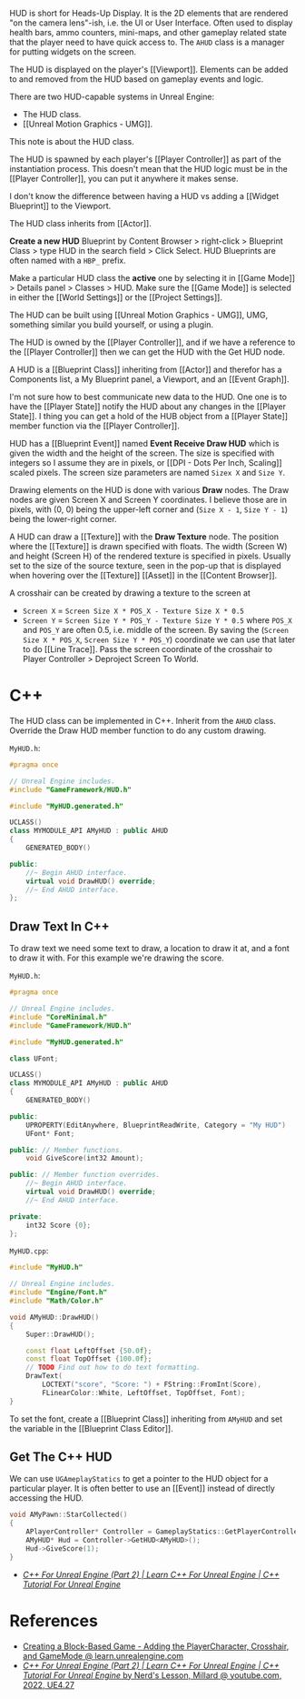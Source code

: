 HUD is short for Heads-Up Display.
It is the 2D elements that are rendered "on the camera lens"-ish, i.e. the UI or User Interface.
Often used to display health bars, ammo counters, mini-maps, and other gameplay related state that the player need to have quick access to.
The `AHUD` class is a manager for putting widgets on the screen.

The HUD is displayed on the player's [[Viewport]].
Elements can be added to and removed from the HUD based on gameplay events and logic.

There are two HUD-capable systems in Unreal Engine:
- The HUD class.
- [[Unreal Motion Graphics - UMG]].

This note is about the HUD class.

The HUD is spawned by each player's [[Player Controller]] as part of the instantiation process.
This doesn't mean that the HUD logic must be in the [[Player Controller]],
you can put it anywhere it makes sense.

I don't know the difference between having a HUD vs adding a [[Widget Blueprint]] to the Viewport.

The HUD class inherits from [[Actor]].

**Create a new HUD** Blueprint by Content Browser > right-click > Blueprint Class > type HUD in the search field > Click Select.
HUD Blueprints are often named with a `HBP_` prefix.

Make a particular HUD class the **active** one by selecting it in [[Game Mode]] > Details panel > Classes > HUD.
Make sure the [[Game Mode]] is selected in either the [[World Settings]] or the [[Project Settings]].

The HUD can be built using [[Unreal Motion Graphics - UMG]], UMG, something similar you build yourself, or using a plugin.

The HUD is owned by the [[Player Controller]], and if we have a reference to the [[Player Controller]] then we can get the HUD with the Get HUD node.

A HUD is a [[Blueprint Class]] inheriting from [[Actor]] and therefor has a Components list, a My Blueprint panel, a Viewport, and an [[Event Graph]].

I'm not sure how to best communicate new data to the HUD.
One one is to have the [[Player State]] notify the HUD about any changes in the [[Player State]].
I thing you can get a hold of the HUB object from a [[Player State]] member function via the [[Player Controller]].

HUD has a [[Blueprint Event]] named **Event Receive Draw HUD** which is given the width and the height of the screen.
The size is specified with integers so I assume they are in pixels, or [[DPI - Dots Per Inch, Scaling]] scaled pixels.
The screen size parameters are named `Sizex X` and `Size Y`.

Drawing elements on the HUD is done with various **Draw** nodes.
The Draw nodes are given Screen X and Screen Y coordinates.
I believe those are in pixels, with (0, 0) being the upper-left corner and (`Size X - 1`, `Size Y - 1`) being the lower-right corner.

A HUD can draw a [[Texture]] with the **Draw Texture** node.
The position where the [[Texture]] is drawn specified with floats.
The width (Screen W) and height (Screen H) of the rendered texture is specified in pixels.
Usually set to the size of the source texture, seen in the pop-up that is displayed when hovering over the [[Texture]] [[Asset]] in the [[Content Browser]].

A crosshair can be created by drawing a texture to the screen at
- `Screen X` = `Screen Size X * POS_X - Texture Size X * 0.5`
- `Screen Y` = `Screen Size Y * POS_Y - Texture Size Y * 0.5`
where `POS_X` and `POS_Y` are often 0.5, i.e. middle of the screen.
By saving the (`Screen Size X * POS_X`,  `Screen Size Y * POS_Y`) coordinate we can use that later to do [[Line Trace]].
Pass the screen coordinate of the crosshair to Player Controller > Deproject Screen To World.


# C++

The HUD class can be implemented in C++.
Inherit from the `AHUD` class.
Override the Draw HUD member function to do any custom drawing.

`MyHUD.h`:
```cpp
#pragma once

// Unreal Engine includes.
#include "GameFramework/HUD.h"

#include "MyHUD.generated.h"

UCLASS()
class MYMODULE_API AMyHUD : public AHUD
{
	GENERATED_BODY()

public:
	//~ Begin AHUD interface.
	virtual void DrawHUD() override;
	//~ End AHUD interface.
};
```

## Draw Text In C++

To draw text we need some text to draw, a location to draw it at, and a font to draw it with.
For this example we're drawing the score.

`MyHUD.h`:
```c++
#pragma once

// Unreal Engine includes.
#include "CoreMinimal.h"
#include "GameFramework/HUD.h"

#include "MyHUD.generated.h"

class UFont;

UCLASS()
class MYMODULE_API AMyHUD : public AHUD
{
	GENERATED_BODY()

public:
	UPROPERTY(EditAnywhere, BlueprintReadWrite, Category = "My HUD")
	UFont* Font;

public: // Member functions.
	void GiveScore(int32 Amount);

public: // Member function overrides.
	//~ Begin AHUD interface.
	virtual void DrawHUD() override;
	//~ End AHUD interface.

private:
	int32 Score {0};
};
```

`MyHUD.cpp`:
```cpp
#include "MyHUD.h"

// Unreal Engine includes.
#include "Engine/Font.h"
#include "Math/Color.h"

void AMyHUD::DrawHUD()
{
	Super::DrawHUD();

	const float LeftOffset {50.0f};
	const float TopOffset {100.0f};
	// TODO Find out how to do text formatting.
	DrawText(
		LOCTEXT("score", "Score: ") + FString::FromInt(Score),
		FLinearColor::White, LeftOffset, TopOffset, Font);
}
```

To set the font, create a [[Blueprint Class]] inheriting from `AMyHUD` and set the variable in the [[Blueprint Class Editor]].

## Get The C++ HUD

We can use `UGAmeplayStatics` to get a pointer to the HUD object for a particular player.
It is often better to use an [[Event]] instead of directly accessing the HUD.

```cpp
void AMyPawn::StarCollected()
{
	APlayerController* Controller = GameplayStatics::GetPlayerController(this, 0);
	AMyHUD* Hud = Controller->GetHUD<AMyHUD>();
	Hud->GiveScore(1);
}
```

- [_C++ For Unreal Engine (Part 2) | Learn C++ For Unreal Engine | C++ Tutorial For Unreal Engine_](https://youtu.be/IYJwU-rB2jA?t=11785)


# References
- [Creating a Block-Based Game - Adding the PlayerCharacter, Crosshair, and GameMode @ learn.unrealengine.com](https://learn.unrealengine.com/course/3770925/module/7308627)
- [_C++ For Unreal Engine (Part 2) | Learn C++ For Unreal Engine | C++ Tutorial For Unreal Engine_ by Nerd's Lesson, Millard @ youtube.com, 2022, UE4.27](https://youtu.be/IYJwU-rB2jA?t=11785)
